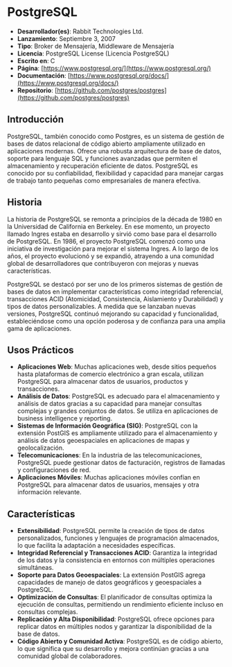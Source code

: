 # PostgreSQL

- **Desarrollador(es)**: Rabbit Technologies Ltd.
- **Lanzamiento**: Septiembre 3, 2007
- **Tipo**: Broker de Mensajería, Middleware de Mensajería
- **Licencia**: PostgreSQL License (Licencia PostgreSQL)
- **Escrito en**: C
- **Página**: [https://www.postgresql.org/](https://www.postgresql.org/)
- **Documentación**: [https://www.postgresql.org/docs/](https://www.postgresql.org/docs/)
- **Repositorio**: [https://github.com/postgres/postgres](https://github.com/postgres/postgres)

## Introducción

PostgreSQL, también conocido como Postgres, es un sistema de gestión de bases de datos relacional de código abierto ampliamente utilizado en aplicaciones modernas. Ofrece una robusta arquitectura de base de datos, soporte para lenguaje SQL y funciones avanzadas que permiten el almacenamiento y recuperación eficiente de datos. PostgreSQL es conocido por su confiabilidad, flexibilidad y capacidad para manejar cargas de trabajo tanto pequeñas como empresariales de manera efectiva.

## Historia

La historia de PostgreSQL se remonta a principios de la década de 1980 en la Universidad de California en Berkeley. En ese momento, un proyecto llamado Ingres estaba en desarrollo y sirvió como base para el desarrollo de PostgreSQL. En 1986, el proyecto PostgreSQL comenzó como una iniciativa de investigación para mejorar el sistema Ingres. A lo largo de los años, el proyecto evolucionó y se expandió, atrayendo a una comunidad global de desarrolladores que contribuyeron con mejoras y nuevas características.

PostgreSQL se destacó por ser uno de los primeros sistemas de gestión de bases de datos en implementar características como integridad referencial, transacciones ACID (Atomicidad, Consistencia, Aislamiento y Durabilidad) y tipos de datos personalizables. A medida que se lanzaban nuevas versiones, PostgreSQL continuó mejorando su capacidad y funcionalidad, estableciéndose como una opción poderosa y de confianza para una amplia gama de aplicaciones.

## Usos Prácticos

- **Aplicaciones Web**: Muchas aplicaciones web, desde sitios pequeños hasta plataformas de comercio electrónico a gran escala, utilizan PostgreSQL para almacenar datos de usuarios, productos y transacciones.
- **Análisis de Datos**: PostgreSQL es adecuado para el almacenamiento y análisis de datos gracias a su capacidad para manejar consultas complejas y grandes conjuntos de datos. Se utiliza en aplicaciones de business intelligence y reporting.
- **Sistemas de Información Geográfica (SIG)**: PostgreSQL con la extensión PostGIS es ampliamente utilizado para el almacenamiento y análisis de datos geoespaciales en aplicaciones de mapas y geolocalización.
- **Telecomunicaciones**: En la industria de las telecomunicaciones, PostgreSQL puede gestionar datos de facturación, registros de llamadas y configuraciones de red.
- **Aplicaciones Móviles**: Muchas aplicaciones móviles confían en PostgreSQL para almacenar datos de usuarios, mensajes y otra información relevante.

## Características

- **Extensibilidad**: PostgreSQL permite la creación de tipos de datos personalizados, funciones y lenguajes de programación almacenados, lo que facilita la adaptación a necesidades específicas.
- **Integridad Referencial y Transacciones ACID**: Garantiza la integridad de los datos y la consistencia en entornos con múltiples operaciones simultáneas.
- **Soporte para Datos Geoespaciales**: La extensión PostGIS agrega capacidades de manejo de datos geográficos y geoespaciales a PostgreSQL.
- **Optimización de Consultas**: El planificador de consultas optimiza la ejecución de consultas, permitiendo un rendimiento eficiente incluso en consultas complejas.
- **Replicación y Alta Disponibilidad**: PostgreSQL ofrece opciones para replicar datos en múltiples nodos y garantizar la disponibilidad de la base de datos.
- **Código Abierto y Comunidad Activa**: PostgreSQL es de código abierto, lo que significa que su desarrollo y mejora continúan gracias a una comunidad global de colaboradores.
